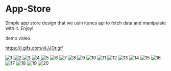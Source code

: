 # App-Store
Simple app store design that we usin itunes api to fetch data and manipulate with it.
Enjoy!

demo video.


https://j.gifs.com/vlJJOr.gif

![1](https://user-images.githubusercontent.com/34996617/57621796-a8d65200-758c-11e9-961d-7fba682fc13d.png)
![2](https://user-images.githubusercontent.com/34996617/57621798-aaa01580-758c-11e9-8754-ced581d71b42.png)
![3](https://user-images.githubusercontent.com/34996617/57621802-abd14280-758c-11e9-97c3-f054a84401b5.png)
![4](https://user-images.githubusercontent.com/34996617/57621809-ad9b0600-758c-11e9-9170-a39525a01260.png)
![5](https://user-images.githubusercontent.com/34996617/57621812-af64c980-758c-11e9-9515-56c8d58f5d08.png)
![6](https://user-images.githubusercontent.com/34996617/57621817-b25fba00-758c-11e9-9f9a-b5016234bb10.png)
![7](https://user-images.githubusercontent.com/34996617/57621821-b390e700-758c-11e9-8ed0-77260e6db98b.png)
![8](https://user-images.githubusercontent.com/34996617/57621825-b55aaa80-758c-11e9-8b98-5d3a5f9e5dcc.png)
![9](https://user-images.githubusercontent.com/34996617/57621829-b7246e00-758c-11e9-9768-3c2ee3f4a908.png)
![10](https://user-images.githubusercontent.com/34996617/57621836-b8ee3180-758c-11e9-9e55-d5bbd0e6cead.png)
![11](https://user-images.githubusercontent.com/34996617/57621842-bab7f500-758c-11e9-9f7e-32fec1ee82fc.png)
![12](https://user-images.githubusercontent.com/34996617/57621850-bc81b880-758c-11e9-97f6-b183c56f10a3.png)
![13](https://user-images.githubusercontent.com/34996617/57621859-bf7ca900-758c-11e9-9896-6f1c13b7412f.png)
![14](https://user-images.githubusercontent.com/34996617/57622071-2601c700-758d-11e9-8aaf-7ba02e8b0c7f.png)
![15](https://user-images.githubusercontent.com/34996617/57622074-2732f400-758d-11e9-993f-8338e9f48ea7.png)
![16](https://user-images.githubusercontent.com/34996617/57622075-27cb8a80-758d-11e9-9e49-e7dc5a0f864c.png)
![17](https://user-images.githubusercontent.com/34996617/57622077-27cb8a80-758d-11e9-8b7d-6713911545fe.png)
![18](https://user-images.githubusercontent.com/34996617/57622079-27cb8a80-758d-11e9-96ce-d54ef3be7f04.png)
![19](https://user-images.githubusercontent.com/34996617/57622081-27cb8a80-758d-11e9-8b70-b1c84e1ec630.png)
![20](https://user-images.githubusercontent.com/34996617/57622072-269a5d80-758d-11e9-93e1-a67ec92012e6.png)
